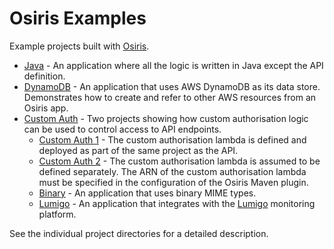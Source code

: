 # Osiris Examples
Example projects built with [Osiris](https://github.com/cjkent/osiris/).

* [Java](https://github.com/cjkent/osiris-examples/tree/master/java) - An application where all the logic is written in Java except the API definition.
* [DynamoDB](https://github.com/cjkent/osiris-examples/tree/master/dynamodb) - An application that uses AWS DynamoDB as its data store. Demonstrates how to create and refer to other AWS resources from an Osiris app.
* [Custom Auth](https://github.com/cjkent/osiris-examples/tree/master/custom-auth) - Two projects showing how custom authorisation logic can be used to control access to API endpoints.
  * [Custom Auth 1](https://github.com/cjkent/osiris-examples/tree/master/custom-auth/custom-auth1) - The custom authorisation lambda is defined and deployed as part of the same project as the API.
  * [Custom Auth 2](https://github.com/cjkent/osiris-examples/tree/master/custom-auth/custom-auth2) - The custom authorisation lambda is assumed to be defined separately. The ARN of the custom authorisation lambda must be specified in the configuration of the Osiris Maven plugin. 
  * [Binary](https://github.com/cjkent/osiris-examples/tree/master/binary) - An application that uses binary MIME types.
  * [Lumigo](https://github.com/cjkent/osiris-examples/tree/master/lumigo) - An application that integrates with the [Lumigo](https://lumigo.io/) monitoring platform.

See the individual project directories for a detailed description.
